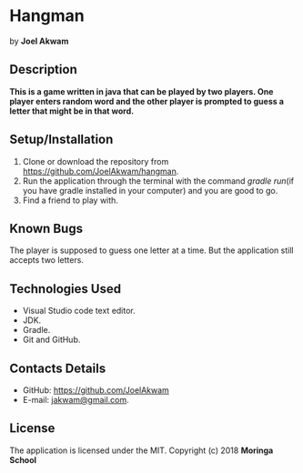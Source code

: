 # Hangman
by **Joel Akwam**
## Description
**This is a game written in java that can be played by two players. One player enters random word and the other player is prompted to guess a letter that might be in that word.**
## Setup/Installation
1. Clone or download the repository from https://github.com/JoelAkwam/hangman.
2. Run the application through the terminal with the command *gradle run*(if you have gradle installed in your computer) and you are good to go.
3. Find a friend to play with.
## Known Bugs
The player is supposed to guess one letter at a time. But the application still accepts two letters.
## Technologies Used
* Visual Studio code text editor.
* JDK.
* Gradle.
* Git and GitHub.
## Contacts Details
* GitHub: https://github.com/JoelAkwam
* E-mail: jakwam@gmail.com.
## License
The application is licensed under the MIT. Copyright (c) 2018 **Moringa School** 
